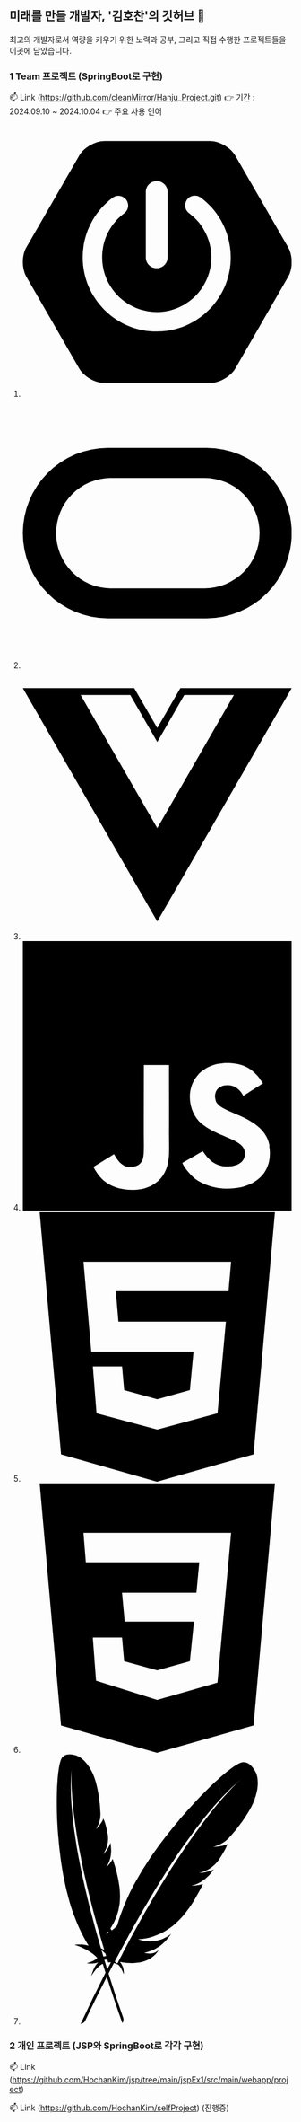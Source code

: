 ## 미래를 만들 개발자, '김호찬'의 깃허브 👋

<!--
**HochanKim/HochanKim** is a ✨ _special_ ✨ repository because its `README.md` (this file) appears on your GitHub profile.

Here are some ideas to get you started:

- 🔭 I’m currently working on ...
- 🌱 I’m currently learning ...
- 👯 I’m looking to collaborate on ...
- 🤔 I’m looking for help with ...
- 💬 Ask me about ...
- 📫 How to reach me: ...
- 😄 Pronouns: ...
- ⚡ Fun fact: ...
-->

최고의 개발자로서 역량을 키우기 위한 노력과 공부, 그리고 직접 수행한 프로젝트들을 이곳에 담았습니다.

### 1 Team 프로젝트 (SpringBoot로 구현)
📫 Link (https://github.com/cleanMirror/Hanju_Project.git)
👉 기간 : 2024.09.10 ~ 2024.10.04
👉 주요 사용 언어
1. <svg role="img" viewBox="0 0 24 24" xmlns="http://www.w3.org/2000/svg"><title>Spring Boot</title><path d="m23.693 10.7058-4.73-8.1844c-.4094-.7106-1.4166-1.2942-2.2402-1.2942H7.2725c-.819 0-1.8308.5836-2.2402 1.2942L.307 10.7058c-.4095.7106-.4095 1.873 0 2.5837l4.7252 8.189c.4094.7107 1.4166 1.2943 2.2402 1.2943h9.455c.819 0 1.826-.5836 2.2402-1.2942l4.7252-8.189c.4095-.7107.4095-1.8732 0-2.5838zM10.9763 5.7547c0-.5365.4377-.9742.9742-.9742s.9742.4377.9742.9742v5.8217c0 .5366-.4377.9742-.9742.9742s-.9742-.4376-.9742-.9742zm.9742 12.4294c-3.6427 0-6.6077-2.965-6.6077-6.6077.0047-2.0896.993-4.0521 2.6685-5.304a.8657.8657 0 0 1 1.2142.1788.8657.8657 0 0 1-.1788 1.2143c-2.1602 1.6048-2.612 4.6592-1.0072 6.8194 1.6049 2.1603 4.6593 2.612 6.8195 1.0072 1.2378-.9177 1.9673-2.372 1.9673-3.9157a4.8972 4.8972 0 0 0-1.9861-3.925c-.386-.2824-.466-.8284-.1836-1.2143.2824-.386.8283-.466 1.2143-.1835 1.6895 1.2471 2.6826 3.2238 2.6873 5.3228 0 3.6474-2.965 6.6077-6.6077 6.6077z"/></svg>
2. <svg role="img" viewBox="0 0 24 24" xmlns="http://www.w3.org/2000/svg"><title>Oracle</title><path d="M16.412 4.412h-8.82a7.588 7.588 0 0 0-.008 15.176h8.828a7.588 7.588 0 0 0 0-15.176zm-.193 12.502H7.786a4.915 4.915 0 0 1 0-9.828h8.433a4.914 4.914 0 1 1 0 9.828z"/></svg>
3. <svg role="img" viewBox="0 0 24 24" xmlns="http://www.w3.org/2000/svg"><title>Vue.js</title><path d="M24,1.61H14.06L12,5.16,9.94,1.61H0L12,22.39ZM12,14.08,5.16,2.23H9.59L12,6.41l2.41-4.18h4.43Z"/></svg>
4. <svg role="img" viewBox="0 0 24 24" xmlns="http://www.w3.org/2000/svg"><title>JavaScript</title><path d="M0 0h24v24H0V0zm22.034 18.276c-.175-1.095-.888-2.015-3.003-2.873-.736-.345-1.554-.585-1.797-1.14-.091-.33-.105-.51-.046-.705.15-.646.915-.84 1.515-.66.39.12.75.42.976.9 1.034-.676 1.034-.676 1.755-1.125-.27-.42-.404-.601-.586-.78-.63-.705-1.469-1.065-2.834-1.034l-.705.089c-.676.165-1.32.525-1.71 1.005-1.14 1.291-.811 3.541.569 4.471 1.365 1.02 3.361 1.244 3.616 2.205.24 1.17-.87 1.545-1.966 1.41-.811-.18-1.26-.586-1.755-1.336l-1.83 1.051c.21.48.45.689.81 1.109 1.74 1.756 6.09 1.666 6.871-1.004.029-.09.24-.705.074-1.65l.046.067zm-8.983-7.245h-2.248c0 1.938-.009 3.864-.009 5.805 0 1.232.063 2.363-.138 2.711-.33.689-1.18.601-1.566.48-.396-.196-.597-.466-.83-.855-.063-.105-.11-.196-.127-.196l-1.825 1.125c.305.63.75 1.172 1.324 1.517.855.51 2.004.675 3.207.405.783-.226 1.458-.691 1.811-1.411.51-.93.402-2.07.397-3.346.012-2.054 0-4.109 0-6.179l.004-.056z"/></svg>
5. <svg role="img" viewBox="0 0 24 24" xmlns="http://www.w3.org/2000/svg"><title>HTML5</title><path d="M1.5 0h21l-1.91 21.563L11.977 24l-8.564-2.438L1.5 0zm7.031 9.75l-.232-2.718 10.059.003.23-2.622L5.412 4.41l.698 8.01h9.126l-.326 3.426-2.91.804-2.955-.81-.188-2.11H6.248l.33 4.171L12 19.351l5.379-1.443.744-8.157H8.531z"/></svg>
6. <svg role="img" viewBox="0 0 24 24" xmlns="http://www.w3.org/2000/svg"><title>CSS3</title><path d="M1.5 0h21l-1.91 21.563L11.977 24l-8.565-2.438L1.5 0zm17.09 4.413L5.41 4.41l.213 2.622 10.125.002-.255 2.716h-6.64l.24 2.573h6.182l-.366 3.523-2.91.804-2.956-.81-.188-2.11h-2.61l.29 3.855L12 19.288l5.373-1.53L18.59 4.414z"/></svg>
7. <svg role="img" viewBox="0 0 24 24" xmlns="http://www.w3.org/2000/svg"><title>Apache Maven</title><path d="M4.237.001c-.312-.013-.665.072-.828.457-.158.374-.283 1.188-.34 2.276l1.223.591c-.02-.737.007-1.43.076-2.066-.026.299-.056.96.006 2.039.019.342.049.725.088 1.15.002.024.002.047.007.069a45.485 45.485 0 0 0 .309 2.412c.057.368.126.752.195 1.16l-.01.01c.014.01.015.018.014.023l.03.16c.03.162.06.328.093.494l.108.553.056.289a61.72 61.72 0 0 0 .457 2.068c.09.382.186.78.287 1.186.098.386.199.783.309 1.193.096.362.199.735.303 1.117.003.018.012.036.015.055a145.826 145.826 0 0 0 .34 1.185l.049.174c.078.261.158.533.242.805a4.2 4.2 0 0 1-.293-.135l-.19-.654c-.02-.077-.042-.148-.062-.225l-.002-.004-.004-.002c-.087-.3-.17-.607-.257-.916-.023-.087-.044-.173-.069-.263l-.314-1.178c-.1-.381-.194-.765-.29-1.154-.094-.39-.185-.78-.277-1.172-.093-.401-.181-.8-.265-1.203-.085-.396-.161-.798-.24-1.193a50.315 50.315 0 0 1-.211-1.17c-.004-.013-.006-.03-.01-.041l.004-.002c-.057-.386-.116-.77-.174-1.15a60.905 60.905 0 0 1-.154-1.204 27.447 27.447 0 0 1-.172-2.41l-1.22-.59c-.004.074-.01.15-.013.23-.012.294-.02.605-.023.93a45.3 45.3 0 0 0 .006 1.157c.009.37.025.755.045 1.148.02.336.042.675.07 1.022l.002.039.006.004c.003.023.007.05.006.076.033.368.064.739.107 1.115a34.493 34.493 0 0 0 .303 2.125c.01.064.024.131.035.195a23.418 23.418 0 0 0 .547 2.32c.07.237.14.464.21.68.063.182.13.365.194.545.155.422.327.832.512 1.232l.006.004a.318.318 0 0 0 .02.05c.225.485.475.95.755 1.395.01.013.02.033.03.047-.455-.183-1.259-.098-1.253-.097.83.288 1.557.64 2.016 1.175-.183.2-.523.352-.953.477.594.064.924-.039 1.045-.092-.31.26-.483.732-.635 1.24.35-.57.696-.949 1.033-1.094.078.258.162.524.244.788A147.532 147.532 0 0 0 5.157 24a.56.56 0 0 0 .43-.312c.13-.282.83-1.775 1.908-3.875.413 1.303.88 2.679 1.386 4.109a.494.494 0 0 0 .076-.465 103.735 103.735 0 0 1-1.308-3.945c.154-.299.316-.612.484-.932.125.04.255.094.389.155.203.186.352.491.482.84a1.515 1.515 0 0 0-.334-1.098c1.335.258 2.547.09 3.287-.81a3.97 3.97 0 0 0 .192-.258c-.325.304-.682.404-1.313.273.996-.281 1.523-.617 2.035-1.22.12-.145.244-.303.371-.48-.943.722-1.927.822-2.9.493l-.045-.018c.914.02 2.203-.474 3.092-1.189.41-.33.796-.73 1.17-1.21.28-.359.55-.76.82-1.216.234-.393.468-.824.7-1.293a2.83 2.83 0 0 1-.74.137l-.144.008c-.048.002-.093 0-.146.002.885-.198 1.5-.74 1.994-1.447-.24.117-.628.262-1.07.297-.058.006-.12.006-.182.006-.013-.002-.028 0-.047-.002.306-.078.574-.178.81-.309a3.363 3.363 0 0 0 .358-.236c.044-.037.088-.07.13-.106.099-.086.193-.18.28-.287.028-.034.056-.063.08-.098.036-.05.073-.098.104-.146a8.388 8.388 0 0 0 .51-.828c.015-.031.032-.057.046-.088.04-.084.08-.16.11-.227.042-.099.074-.179.092-.238a.515.515 0 0 1-.108.051c-.273.112-.727.187-1.086.201-.004 0-.008 0-.013.004h-.067c.72-.214 1.067-.45 1.422-.818a13.883 13.883 0 0 0 1.154-1.428c.264-.37.505-.738.692-1.072a6.5 6.5 0 0 0 .298-.592c.066-.157.122-.305.172-.45-.466.01-.986.011-1.48 0 .495.01 1.015.007 1.484-.005.5-1.485.063-2.262.063-2.262s-.526-1.212-1.4-.851c-.426.175-1.172.73-2.083 1.56l.514 1.45a17.561 17.561 0 0 1 1.703-1.602c-.257.22-.807.726-1.615 1.644-.256.29-.537.624-.844.997-.017.02-.035.038-.047.06a51.435 51.435 0 0 0-1.666 2.187c-.248.34-.498.704-.765 1.088h-.016c.002.02-.004.028-.01.032l-.101.152c-.104.155-.213.31-.318.47l-.352.534c-.061.09-.124.181-.186.277-.184.282-.367.573-.558.873a97.351 97.351 0 0 0-1.428 2.338 96.866 96.866 0 0 0-1.341 2.343c-.012.017-.02.04-.034.057a197.256 197.256 0 0 0-.668 1.223l-.097.181c-.17.318-.346.642-.52.979 0 .004-.005.008-.006.013-.026.048-.05.093-.072.141-.117.222-.218.424-.45.87a1.352 1.352 0 0 0-.233-.182l.345-.65c.047-.089.096-.177.143-.27l.04-.077.546-1.001.13-.233v-.006l-.001-.006c.169-.31.345-.62.52-.94.051-.087.102-.173.153-.265.224-.395.454-.794.684-1.197a91.685 91.685 0 0 1 2.135-3.504c.247-.386.503-.77.754-1.152.092-.138.182-.272.279-.41a72.9 72.9 0 0 1 .48-.701c.007-.012.019-.024.026-.037h.006c.26-.356.517-.713.773-1.065.278-.373.554-.735.83-1.09a31.075 31.075 0 0 1 1.777-2.075l-.515-1.446c-.06.057-.126.116-.192.178a32.37 32.37 0 0 0-.758.729c-.295.294-.597.606-.912.935a46.032 46.032 0 0 0-1.632 1.838l-.03.033.002.008c-.017.02-.033.044-.054.064-.266.323-.538.649-.801.985a39.105 39.105 0 0 0-1.445 1.95c-.043.06-.085.126-.127.186a26.458 26.458 0 0 0-1.403 2.303c-.13.247-.256.485-.37.715-.096.195-.187.395-.278.591-.21.463-.398.93-.566 1.399l.002.006a.36.36 0 0 0-.026.058c-.108.303-.203.608-.29.914-.14.174-.302.325-.483.46a3.505 3.505 0 0 0-.131-.153 5.148 5.148 0 0 0 .824-2.211 6.4 6.4 0 0 0-.016-1.488c-.046-.4-.126-.82-.238-1.274-.097-.393-.217-.81-.363-1.248-.091.185-.22.367-.379.545l-.086.094c-.029.032-.06.06-.092.094.434-.674.486-1.397.358-2.148a2.722 2.722 0 0 1-.49.85c-.033.038-.072.077-.11.116-.01.007-.019.018-.033.028.144-.24.25-.467.318-.698a1.29 1.29 0 0 0 .04-.146 2.85 2.85 0 0 0 .038-.225l.018-.146a2.11 2.11 0 0 0-.002-.354c-.003-.04-.004-.076-.01-.113-.01-.055-.016-.105-.027-.154a7.416 7.416 0 0 0-.193-.84c-.01-.028-.015-.056-.026-.084-.027-.079-.048-.149-.072-.209a2.1 2.1 0 0 0-.09-.209.455.455 0 0 1-.035.1c-.102.24-.34.57-.557.8-.003.003-.007.005-.007.01l-.04.043c.318-.58.39-.946.385-1.398a12.274 12.274 0 0 0-.16-1.615 10.68 10.68 0 0 0-.232-1.104 5.853 5.853 0 0 0-.18-.558 6.337 6.337 0 0 0-.172-.391 26.18 26.18 0 0 0 .002-.004C5.576.341 4.82.124 4.82.124s-.27-.11-.582-.123zm3.38 15.783l.032.082v.002c-.06.033-.116.067-.178.097-.012.004-.024.012-.039.018a2.41 2.41 0 0 0 .186-.2zm-.603 1.626c.13.136.25.242.354.32l.07.227a1.866 1.866 0 0 0-.246.053l-.03-.098c-.024-.084-.048-.17-.076-.257l-.021-.073zm.26.875a2.34 2.34 0 0 1 .271.01l.07.229a.778.778 0 0 1 .247-.004l-.326.627a127.643 127.643 0 0 1-.262-.862z"/></svg>

### 2 개인 프로젝트 (JSP와 SpringBoot로 각각 구현)
📫 Link (https://github.com/HochanKim/jsp/tree/main/jspEx1/src/main/webapp/project)

📫 Link (https://github.com/HochanKim/selfProject) (진행중)
